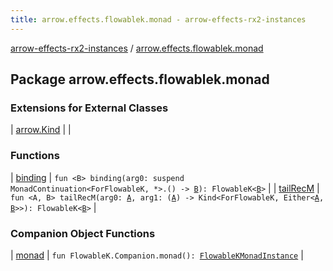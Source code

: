 ```yaml
---
title: arrow.effects.flowablek.monad - arrow-effects-rx2-instances
---
```


[arrow-effects-rx2-instances](../index.html) / [arrow.effects.flowablek.monad](./index.html)

## Package arrow.effects.flowablek.monad

### Extensions for External Classes

| [arrow.Kind](arrow.-kind/index.html) |  |

### Functions

| [binding](binding.html) | `fun <B> binding(arg0: suspend MonadContinuation<ForFlowableK, *>.() -> `[`B`](binding.html#B)`): FlowableK<`[`B`](binding.html#B)`>` |
| [tailRecM](tail-rec-m.html) | `fun <A, B> tailRecM(arg0: `[`A`](tail-rec-m.html#A)`, arg1: (`[`A`](tail-rec-m.html#A)`) -> Kind<ForFlowableK, Either<`[`A`](tail-rec-m.html#A)`, `[`B`](tail-rec-m.html#B)`>>): FlowableK<`[`B`](tail-rec-m.html#B)`>` |

### Companion Object Functions

| [monad](monad.html) | `fun FlowableK.Companion.monad(): `[`FlowableKMonadInstance`](../arrow.effects/-flowable-k-monad-instance/index.html) |

